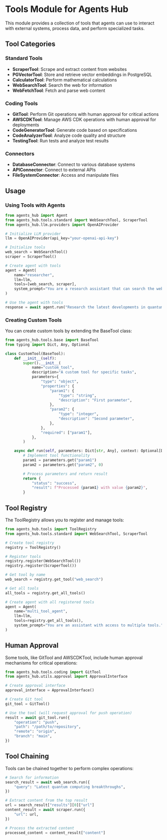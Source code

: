 # Tools Module for Agents Hub

This module provides a collection of tools that agents can use to interact with external systems, process data, and perform specialized tasks.

## Tool Categories

### Standard Tools

- **ScraperTool**: Scrape and extract content from websites
- **PGVectorTool**: Store and retrieve vector embeddings in PostgreSQL
- **CalculatorTool**: Perform mathematical calculations
- **WebSearchTool**: Search the web for information
- **WebFetchTool**: Fetch and parse web content

### Coding Tools

- **GitTool**: Perform Git operations with human approval for critical actions
- **AWSCDKTool**: Manage AWS CDK operations with human approval for deployments
- **CodeGeneratorTool**: Generate code based on specifications
- **CodeAnalyzerTool**: Analyze code quality and structure
- **TestingTool**: Run tests and analyze test results

### Connectors

- **DatabaseConnector**: Connect to various database systems
- **APIConnector**: Connect to external APIs
- **FileSystemConnector**: Access and manipulate files

## Usage

### Using Tools with Agents

```python
from agents_hub import Agent
from agents_hub.tools.standard import WebSearchTool, ScraperTool
from agents_hub.llm.providers import OpenAIProvider

# Initialize LLM provider
llm = OpenAIProvider(api_key="your-openai-api-key")

# Initialize tools
web_search = WebSearchTool()
scraper = ScraperTool()

# Create agent with tools
agent = Agent(
    name="researcher",
    llm=llm,
    tools=[web_search, scraper],
    system_prompt="You are a research assistant that can search the web and extract information."
)

# Use the agent with tools
response = await agent.run("Research the latest developments in quantum computing")
```

### Creating Custom Tools

You can create custom tools by extending the BaseTool class:

```python
from agents_hub.tools.base import BaseTool
from typing import Dict, Any, Optional

class CustomTool(BaseTool):
    def __init__(self):
        super().__init__(
            name="custom_tool",
            description="A custom tool for specific tasks",
            parameters={
                "type": "object",
                "properties": {
                    "param1": {
                        "type": "string",
                        "description": "First parameter",
                    },
                    "param2": {
                        "type": "integer",
                        "description": "Second parameter",
                    },
                },
                "required": ["param1"],
            },
        )

    async def run(self, parameters: Dict[str, Any], context: Optional[Dict[str, Any]] = None) -> Any:
        # Implement tool functionality
        param1 = parameters.get("param1")
        param2 = parameters.get("param2", 0)

        # Process parameters and return result
        return {
            "status": "success",
            "result": f"Processed {param1} with value {param2}",
        }
```

## Tool Registry

The ToolRegistry allows you to register and manage tools:

```python
from agents_hub.tools import ToolRegistry
from agents_hub.tools.standard import WebSearchTool, ScraperTool

# Create tool registry
registry = ToolRegistry()

# Register tools
registry.register(WebSearchTool())
registry.register(ScraperTool())

# Get tool by name
web_search = registry.get_tool("web_search")

# Get all tools
all_tools = registry.get_all_tools()

# Create agent with all registered tools
agent = Agent(
    name="multi_tool_agent",
    llm=llm,
    tools=registry.get_all_tools(),
    system_prompt="You are an assistant with access to multiple tools."
)
```

## Human Approval

Some tools, like GitTool and AWSCDKTool, include human approval mechanisms for critical operations:

```python
from agents_hub.tools.coding import GitTool
from agents_hub.utils.approval import ApprovalInterface

# Create approval interface
approval_interface = ApprovalInterface()

# Create Git tool
git_tool = GitTool()

# Use the tool (will request approval for push operation)
result = await git_tool.run({
    "operation": "push",
    "path": "/path/to/repository",
    "remote": "origin",
    "branch": "main",
})
```

## Tool Chaining

Tools can be chained together to perform complex operations:

```python
# Search for information
search_result = await web_search.run({
    "query": "Latest quantum computing breakthroughs",
})

# Extract content from the top result
url = search_result["results"][0]["url"]
content_result = await scraper.run({
    "url": url,
})

# Process the extracted content
processed_content = content_result["content"]
```
